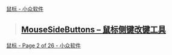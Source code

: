 [鼠标 - 小众软件](https://www.appinn.com/?s=%E9%BC%A0%E6%A0%87)

> ## [MouseSideButtons – 鼠标侧键改键工具](https://www.appinn.com/mousesidebuttons/ "MouseSideButtons – 鼠标侧键改键工具")

[鼠标 - Page 2 of 26 - 小众软件](https://www.appinn.com/page/2/?s=%E9%BC%A0%E6%A0%87)
